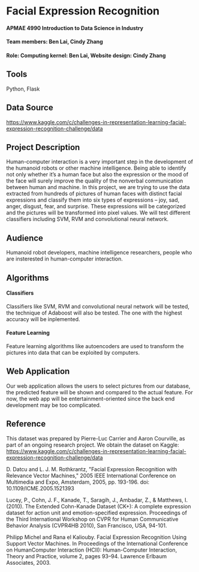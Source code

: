 # __Facial Expression Recognition__

#### APMAE 4990 Introduction to Data Science in Industry 

#### Team members: Ben Lai, Cindy Zhang

#### Role: Computing kernel: Ben Lai, Website design: Cindy Zhang

Tools
--------
Python, Flask

Data Source
--------
https://www.kaggle.com/c/challenges-in-representation-learning-facial-expression-recognition-challenge/data

Project Description
--------
Human-computer interaction is a very important step in the development of the humanoid robots or other machine intelligence. Being able to identify not only whether it’s a human face but also the expression or the mood of the face will surely improve the quality of the nonverbal communication between human and machine. In this project, we are trying to use the data extracted from hundreds of pictures of human faces with distinct facial expressions and classify them into six types of expressions – joy, sad, anger, disgust, fear, and surprise. These expressions will be categorized and the pictures will be transformed into pixel values. We will test different classifiers including SVM, RVM and convolutional neural network.


Audience
--------
Humanoid robot developers, machine intelligence researchers, people who are insterested in human-computer interaction.

Algorithms
--------

#### Classifiers
Classifiers like SVM, RVM and convolutional neural network will be tested, the technique of Adaboost will also be tested. The one with the highest accuracy will be inplemented.

#### Feature Learning
Feature learning algorithms like autoencoders are used to transform the pictures into data that can be exploited by computers.

Web Application
--------
Our web application allows the users to select pictures from our database, the predicted feature will be shown and compared to the actual feature. For now, the web app will be entertainment-oriented since the back end development may be too complicated.

Reference
--------
This dataset was prepared by Pierre-Luc Carrier and Aaron Courville, as part of an ongoing research project. We obtain the dataset on Kaggle: https://www.kaggle.com/c/challenges-in-representation-learning-facial-expression-recognition-challenge/data

D. Datcu and L. J. M. Rothkrantz, "Facial Expression Recognition with Relevance Vector Machines," 2005 IEEE International Conference on Multimedia and Expo, Amsterdam, 2005, pp. 193-196. doi: 10.1109/ICME.2005.1521393

Lucey, P., Cohn, J. F., Kanade, T., Saragih, J., Ambadar, Z., & Matthews, I. (2010). The Extended Cohn-Kanade Dataset (CK+): A complete expression dataset for action unit and emotion-specified expression. Proceedings of the Third International Workshop on CVPR for Human Communicative Behavior Analysis (CVPR4HB 2010), San Francisco, USA, 94-101.

Philipp Michel and Rana el Kaliouby. Facial Expression Recognition Using Support Vector Machines. In Proceedings of the International Conference on HumanComputer Interaction (HCII): Human-Computer Interaction, Theory and Practice, volume 2, pages 93–94. Lawrence Erlbaum Associates, 2003.

